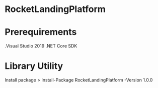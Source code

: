 # RocketLandingPlatform
# Prerequirements
.Visual Studio 2019
.NET Core SDK

# Library Utility
Install package >
Install-Package RocketLandingPlatform -Version 1.0.0
